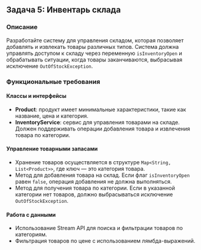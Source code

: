 ## Задача 5: Инвентарь склада

### Описание

Разработайте систему для управления складом, которая позволяет добавлять и извлекать товары различных типов. Система должна управлять доступом к складу через переменную `isInventoryOpen` и обрабатывать ситуации, когда товары заканчиваются, выбрасывая исключение `OutOfStockException`.

### Функциональные требования

#### Классы и интерфейсы

- **Product**: продукт имеет минимальные характеристики, такие как название, цена и категория.
- **InventoryService**: сервис для управления товарами на складе. Должен поддерживать операции добавления товара и извлечения товара по категории.

#### Управление товарными запасами

- Хранение товаров осуществляется в структуре `Map<String, List<Product>>`, где ключ — это категория товара.
- Метод для добавления товара на склад. Если флаг `isInventoryOpen` равен `false`, операция добавления не должна выполняться.
- Метод для получения товара по категории. Если в указанной категории нет товаров, должно выбрасываться исключение `OutOfStockException`.

#### Работа с данными
- Использование Stream API для поиска и фильтрации товаров по категориям.
- Фильтрация товаров по цене с использованием лямбда-выражений.

